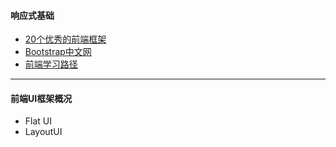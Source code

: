 #### **响应式基础**

* [20个优秀的前端框架](http://www.csdn.net/article/2013-02-25/2814245-20-best-front-end-framework)
* [Bootstrap中文网](http://www.bootcss.com/)
* [前端学习路径](https://zhuanlan.zhihu.com/p/21935921)

---

#### **前端UI框架概况**

* Flat UI
* LayoutUI



